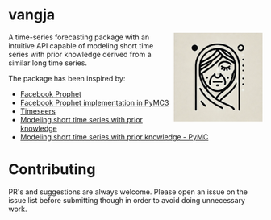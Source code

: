 # vangja

<img src="images/logo.webp" width="35%" height="35%" align="right" />

A time-series forecasting package with an intuitive API capable of modeling short time series with prior knowledge derived from a similar long time series.

The package has been inspired by:

* [Facebook Prophet](https://facebook.github.io/prophet/docs/quick_start.html)
* [Facebook Prophet implementation in PyMC3](https://www.ritchievink.com/blog/2018/10/09/build-facebooks-prophet-in-pymc3-bayesian-time-series-analyis-with-generalized-additive-models/)
* [Timeseers](https://github.com/MBrouns/timeseers)
* [Modeling short time series with prior knowledge](https://minimizeregret.com/short-time-series-prior-knowledge)
* [Modeling short time series with prior knowledge - PyMC](https://juanitorduz.github.io/short_time_series_pymc/)

# Contributing

PR's and suggestions are always welcome. Please open an issue on the issue list before submitting though in order to
avoid doing unnecessary work.
